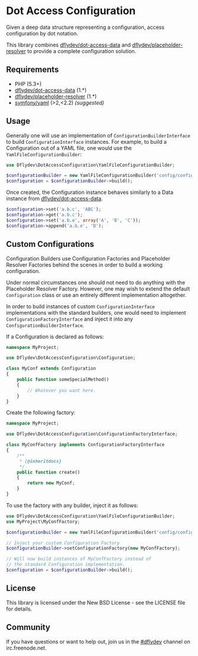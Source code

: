 # Dot Access Configuration

Given a deep data structure representing a configuration, access
configuration by dot notation.

This library combines [dflydev/dot-access-data](https://github.com/dflydev/dflydev-dot-access-data)
and [dflydev/placeholder-resolver](https://github.com/dflydev/dflydev-placeholder-resolver)
to provide a complete configuration solution.

## Requirements

 * PHP (5.3+)
 * [dflydev/dot-access-data](https://github.com/dflydev/dflydev-dot-access-data) (1.*)
 * [dflydev/placeholder-resolver](https://github.com/dflydev/dflydev-placeholder-resolver) (1.*)
 * [symfony/yaml](https://github.com/symfony/Yaml) (>2,<2.2) *(suggested)*

## Usage

Generally one will use an implementation of `ConfigurationBuilderInterface`
to build `ConfigurationInterface` instances. For example, to build a Configuration
out of a YAML file, one would use the `YamlFileConfigurationBuilder`:

```php
use Dflydev\DotAccessConfiguration\YamlFileConfigurationBuilder;

$configurationBuilder = new YamlFileConfigurationBuilder('config/config.yml');
$configuration = $configurationBuilder->build();
```

Once created, the Configuration instance behaves similarly to a Data
instance from [dflydev/dot-access-data](https://github.com/dflydev/dflydev-dot-access-data).

```php
$configuration->set('a.b.c', 'ABC');
$configuration->get('a.b.c');
$configuration->set('a.b.e', array('A', 'B', 'C'));
$configuration->append('a.b.e', 'D');
```

## Custom Configurations

Configuration Builders use Configuration Factories and Placeholder Resolver
Factories behind the scenes in order to build a working configuration.

Under normal circumstances one should not need to do anything with the
Placeholder Resolver Factory. However, one may wish to extend the
default `Configuration` class or use an entirely different implementation
altogether.

In order to build instances of custom `ConfigurationInterface` implementations
with the standard builders, one would need to implement
`ConfigurationFactoryInterface` and inject it into any
`ConfigurationBuilderInterface`.

If a Configuration is declared as follows:
```php
namespace MyProject;

use Dflydev\DotAccessConfiguration\Configuration;

class MyConf extends Configuration
{
    public function someSpecialMethod()
    {
        // Whatever you want here.
    }
}
```

Create the following factory:
```php
namespace MyProject;

use Dflydev\DotAccessConfiguration\ConfigurationFactoryInterface;

class MyConfFactory implements ConfigurationFactoryInterface
{
    /**
     * {@inheritdocs}
     */
    public function create()
    {
        return new MyConf;
    }
}
```

To use the factory with any builder, inject it as follows:
```php
use Dflydev\DotAccessConfiguration\YamlFileConfigurationBuilder;
use MyProject\MyConfFactory;

$configurationBuilder = new YamlFileConfigurationBuilder('config/config.yml');

// Inject your custom Configuration Factory
$configurationBuilder->setConfigurationFactory(new MyConfFactory);

// Will now build instances of MyConfFactory instead of
// the standard Configuration implementation.
$configuration = $configurationBuilder->build();
```

## License

This library is licensed under the New BSD License - see the LICENSE file
for details.

## Community

If you have questions or want to help out, join us in the
[#dflydev](irc://irc.freenode.net/#dflydev) channel on irc.freenode.net.
